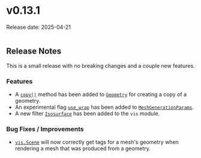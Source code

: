 # v0.13.1

Release date: 2025-04-21

```{include} ../early-access.md
```

## Release Notes

This is a small release with no breaking changes and a couple new features.

### Features

- A [`copy()`](#luminarycloud.Geometry.copy) method has been added to [`Geometry`](#luminarycloud.Geometry) for creating a copy of a geometry.
- An experimental flag [`use_wrap`](#luminarycloud.meshing.MeshGenerationParams.use_wrap) has been added to [`MeshGenerationParams`](#luminarycloud.meshing.MeshGenerationParams).
- A new filter [`Isosurface`](#luminarycloud.vis.Isosurface) has been added to the `vis` module.

### Bug Fixes / Improvements

- [`vis.Scene`](#luminarycloud.vis.Scene) will now correctly get tags for a mesh's geometry when rendering a mesh that was produced from a geometry.
